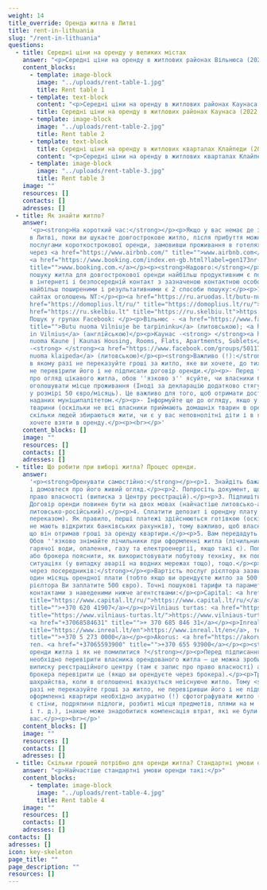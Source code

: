```yaml
---
weight: 14
title_override: Оренда житла в Литві
title: rent-in-lithuania
slug: "/rent-in-lithuania"
questions:
  - title: Середні ціни на оренду у великих містах
    answer: "<p>Середні ціни на оренду в житлових районах Вільнюса (2022 р. до н.е.).</p>"
    content_blocks:
      - template: image-block
        image: "../uploads/rent-table-1.jpg"
        title: Rent table 1
      - template: text-block
        content: "<p>Середні ціни на оренду в житлових районах Каунаса (2022 р.).</p>"
        title: Середні ціни на оренду в житлових районах Каунаса (2022 р.).
      - template: image-block
        image: "../uploads/rent-table-2.jpg"
        title: Rent table 2
      - template: text-block
        title: Середні ціни на оренду в житлових кварталах Клайпеди (2022 р.).
        content: "<p>Середні ціни на оренду в житлових кварталах Клайпеди (2022 р.).</p>"
      - template: image-block
        image: "../uploads/rent-table-3.jpg"
        title: Rent table 3
    image: ""
    resources: []
    contacts: []
    adresses: []
  - title: Як знайти житло?
    answer:
      '<p><strong>На короткий час:</strong></p><p>Якщо у вас немає де зупинитися
      в Литві, поки ви шукаєте довгострокове житло, після прибуття можна скористатися
      послугами короткострокової оренди, замовивши проживання в готелях або апартаментах
      через <a href="https://www.airbnb.com/" title="">www.airbnb.com</a> або платформу
      <a href="https://www.booking.com/index.en-gb.html?label=gen173nr-1BCAEoggI46AdIM1gEaIgBiAEBmAEJuAEXyAEM2AEB6AEBiAIBqAIDuALi9NmdBsACAdICJGIyMTNiYTgwLWQ3NDUtNDg5MS04NDFmLTc2NmJiM2ZmMDQxMdgCBeACAQ&amp;sid=019ca50924a384c44877faca4981ef47&amp;keep_landing=1&amp;sb_price_type=total&amp;"
      title="">www.booking.com.</a></p><p><strong>Надовго:</strong></p><p>При самостійному
      пошуку житла для довгострокової оренди найбільш продуктивним є пошук оголошень
      в інтернеті і безпосередній контакт з зазначеною контактною особою.</p><p>У пошуках
      найбільш поширеними і результативними є 2 способи пошуку:</p><p>1) Пошук на популярних
      сайтах оголошень NT:</p><p><a href="https://ru.aruodas.lt/butu-nuoma/" title="https://ru.aruodas.lt/butu-nuoma/">https://ru.aruodas.lt/butu-nuoma/</a></p><p><a
      href="https://domoplius.lt/ru/" title="https://domoplius.lt/ru/">https://domoplius.lt/ru/</a></p><p><a
      href="https://ru.skelbiu.lt" title="https://ru.skelbiu.lt">https://ru.skelbiu.lt</a></p><p>2)
      Пошук у групах Facebook: </p><p>Вільнюс - <a href="https://www.facebook.com/groups/474634139331294/about/"
      title="">Butu nuoma Vilniuje be tarpininku</a> (литовською); <a href="https://www.facebook.com/groups/209733365824002/">Foreigners
      in Vilnius</a> (англійською)</p><p>Каунас -<strong> </strong><a href="https://www.facebook.com/groups/butunuomakaune">Butu
      nuoma Kaune | Kaunas Housing, Rooms, Flats, Apartments, Sublets</a> (литовською)</p><p>Клайпеда
      -<strong> </strong><a href="https://www.facebook.com/groups/501175606582292">Butu
      nuoma klaipeda</a> (литовською)</p><p><strong>Важливо (!):</strong></p><p>- Ні
      в якому разі не переказуйте гроші за житло, яке ви хочете, до тих пір, поки ви
      не перевірили його і не підписали договір оренди.</p><p>- Перед тим, як говорити
      про огляд цікавого житла, обов ''язково з'' ясуйте, чи власники будуть схильні
      оголошувати місце проживання (Іноді за декларацію додатково стягується податок
      у розмірі 50 євро/місяць). Це важливо для того, щоб отримати доступ до всіх послуг,
      наданих муніципалітетом.</p><p>- Інформуйте ще до огляду, якщо у вас є домашні
      тварини (оскільки не всі власники приймають домашніх тварин в орендовані квартири),
      скільки людей збираються жити, чи є у вас неповнолітні діти і в якому віці ви
      хочете взяти в оренду.</p><p><br></p>'
    content_blocks: []
    image: ""
    resources: []
    contacts: []
    adresses: []
  - title: Що робити при виборі житла? Процес оренди.
    answer:
      '<p><strong>Оренувати самостійно:</strong></p><p>1. Знайдіть бажане житло
      і домовтеся про його живий огляд.</p><p>2. Попросіть документ, що підтверджує
      право власності (виписка з Центру реєстрацій).</p><p>3. Підпишіть договір оренди.
      Договір оренди повинен бути на двох мовах (найчастіше литовсько-англійський або
      литовсько-російський).</p><p>4. Сплатити депозит і орендну плату (готівкою або
      переказом). Як правило, перші платежі здійснюються готівкою (оскільки новоприбулі
      не мають відкритих банківських рахунків), тому важливо, щоб власник підписав,
      що він отримав гроші за оренду квартири.</p><p>5. Вам передадуть ключі від житла.</p><p>6.
      Обов ''язково знімайте лічильники при оформленні житла (лічильники холодної та
      гарячої води, опалення, газу та електроенергії, якщо такі є). Попросіть власника
      або брокера пояснити, як використовувати побутову техніку, як поводитися в надзвичайних
      ситуаціях (у випадку аварії на водних мережах тощо), тощо.</p><p><strong>Оренувати
      через посередників:</strong></p><p>Вартість послуг рієлтора зазвичай становить
      один місяць орендної плати (тобто якщо ви орендуєте житло за 500 євро, то за послуги
      рієлтора Ви заплатите 500 євро). Точні пошукові тарифи та параметри можна уточнити
      контактами з наведеними нижче агентствами:</p><p>Capital: <a href="https://www.capital.lt/ru/"
      title="https://www.capital.lt/ru/">https://www.capital.lt/ru/</a>, тел. <a href="+37062041907"
      title="">+370 620 41907</a></p><p>Vilniaus turtas: <a href="https://www.vilniaus-turtas.lt/"
      title="https://www.vilniaus-turtas.lt/">https://www.vilniaus-turtas.lt/</a>, тел.
      <a href="+37068584631" title="">+ 370 685 846 31</a></p><p>Inreal: <a href="https://www.inreal.lt/en"
      title="https://www.inreal.lt/en">https://www.inreal.lt/en</a>, тел <a href="+37052730000"
      title="">+370 5 273 0000</a></p><p>Akorus: <a href="https://akorus.lt/" title="https://akorus.lt/">https://akorus.lt/</a>,
      тел. <a href="+37065593900" title="">+370 655 93900</a></p><p><strong>Які ризики
      оренди житла і як не помилитися ?</strong></p><p>Перед підписанням договору оренди
      необхідно перевірити власника орендованого житла – це можна зробити, побачивши
      виписку реєстраційного центру (там є запис про право власності) або попросивши
      брокера перевірити це (якщо ви орендуєте через брокера).</p><p>Трапляються випадки
      шахрайства, коли в оголошенні вказується неіснуюче житло. Тому <strong>ні в якому
      разі не переказуйте гроші за житло, не перевіривши його і не підписавши договір.</strong></p><p>При
      оформленні квартири необхідно акуратно (!) сфотографувати житло (наприклад, якщо
      є стіни, подряпини підлоги, розбиті місця предметів, плями на м ''яких меблів
      і т. д.), інакше може знадобитися компенсація втрат, які не були зафіксовані до
      вас.</p><p><br></p>'
    content_blocks: []
    image: ""
    resources: []
    contacts: []
    adresses: []
  - title: Скільки грошей потрібно для оренди житла? Стандартні умови оренди.
    answer: "<p>Найчастіше стандартні умови оренди такі:</p>"
    content_blocks:
      - template: image-block
        image: "../uploads/rent-table-4.jpg"
        title: Rent table 4
    image: ""
    resources: []
    contacts: []
    adresses: []
contacts: []
adresses: []
icon: key-skeleton
page_title: ""
page_description: ""
resources: []
---
```

